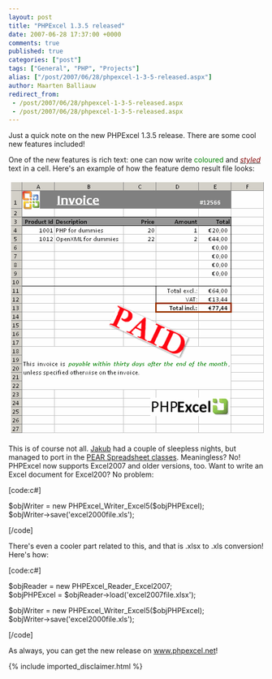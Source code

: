 ```yaml
---
layout: post
title: "PHPExcel 1.3.5 released"
date: 2007-06-28 17:37:00 +0000
comments: true
published: true
categories: ["post"]
tags: ["General", "PHP", "Projects"]
alias: ["/post/2007/06/28/phpexcel-1-3-5-released.aspx"]
author: Maarten Balliauw
redirect_from:
 - /post/2007/06/28/phpexcel-1-3-5-released.aspx
 - /post/2007/06/28/phpexcel-1-3-5-released.aspx
---
```

<p>Just a quick note on the new PHPExcel 1.3.5 release. There are some cool new features included!</p>
<p>One of the new features is rich text: one can now write <span style="color: #008000;">coloured</span> and <em><span style="text-decoration: underline;"><span style="color: #800000;">styled</span></span></em> text in a cell. Here's an example of how the feature demo result file looks:</p>
<p><a href="/images/WindowsLiveWriter/PHPExcel1.3.5released_972B/features%5B14%5D.gif"><img style="margin: 5px" src="/images/WindowsLiveWriter/PHPExcel1.3.5released_972B/features_thumb%5B14%5D.gif" border="0" alt="" hspace="5" vspace="5" width="498" height="494" /></a></p>
<p>This is of course not all. <a href="http://www.vrana.cz" target="_blank">Jakub</a> had a couple of sleepless nights, but managed to port in the <a href="http://pear.php.net/package/Spreadsheet_Excel_Writer" target="_blank">PEAR Spreadsheet classes</a>. Meaningless? No! PHPExcel now supports Excel2007 and older versions, too. Want to write an Excel document for Excel200? No problem:</p>
<p>[code:c#]</p>
<p>$objWriter = new PHPExcel_Writer_Excel5($objPHPExcel);<br />$objWriter-&gt;save('excel2000file.xls');</p>
<p>[/code]</p>
<p>There's even a cooler part related to this, and that is .xlsx to .xls conversion! Here's how:</p>
<p>[code:c#]</p>
<p>$objReader = new PHPExcel_Reader_Excel2007;<br />$objPHPExcel = $objReader-&gt;load('excel2007file.xlsx');</p>
<p>$objWriter = new PHPExcel_Writer_Excel5($objPHPExcel);<br />$objWriter-&gt;save('excel2000file.xls');</p>
<p>[/code]</p>
<p>As always, you can get the new release on <a href="http://www.phpexcel.net">www.phpexcel.net</a>!</p>

{% include imported_disclaimer.html %}

